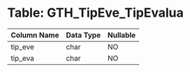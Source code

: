 # Table: GTH_TipEve_TipEvalua

| Column Name | Data Type | Nullable |
|-------------|-----------|----------|
| tip_eve | char | NO |
| tip_eva | char | NO |
